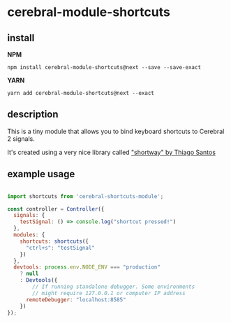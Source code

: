 # cerebral-module-shortcuts

## install

**NPM**

`npm install cerebral-module-shortcuts@next --save --save-exact`

**YARN**

`yarn add cerebral-module-shortcuts@next --exact`

## description
This is a tiny module that allows you to bind keyboard shortcuts to Cerebral 2 signals.

It's created using a very nice library called ["shortway" by Thiago Santos](https://github.com/thiamsantos/shortway) 

## example usage

```javascript

import shortcuts from 'cerebral-shortcuts-module';

const controller = Controller({
  signals: {
    testSignal: () => console.log("shortcut pressed!")
  },
  modules: {
    shortcuts: shortcuts({
      "ctrl+s": "testSignal"
    })
  },
  devtools: process.env.NODE_ENV === "production"
    ? null
    : Devtools({
        // If running standalone debugger. Some environments
        // might require 127.0.0.1 or computer IP address
      remoteDebugger: "localhost:8585"
    })
});

``` 